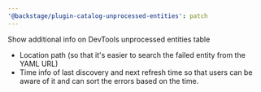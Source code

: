 ```yaml
---
'@backstage/plugin-catalog-unprocessed-entities': patch
---
```


Show additional info on DevTools unprocessed entities table

- Location path (so that it's easier to search the failed entity from the YAML URL)
- Time info of last discovery and next refresh time so that users can be aware of it and can sort the errors based on the time.
